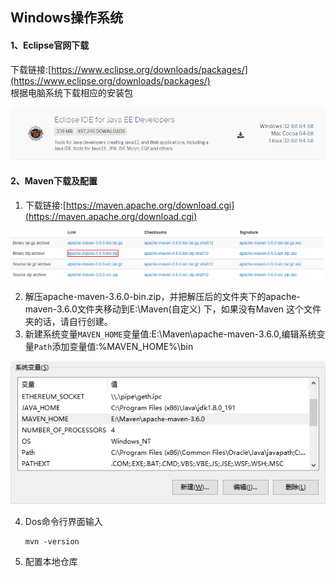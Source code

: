 Windows操作系统
---
#### 1、Eclipse官网下载
下载链接:[https://www.eclipse.org/downloads/packages/](https://www.eclipse.org/downloads/packages/)<br>
根据电脑系统下载相应的安装包

![Eclipse安装包](../images/Eclipse安装包.png)

#### 2、Maven下载及配置
1. 下载链接:[https://maven.apache.org/download.cgi](https://maven.apache.org/download.cgi)  

![Maven安装包](../images/Maven安装包.png)

2. 解压apache-maven-3.6.0-bin.zip，并把解压后的文件夹下的apache-maven-3.6.0文件夹移动到E:\Maven(自定义) 下，如果没有Maven 这个文件夹的话，请自行创建。  
3. 新建系统变量`MAVEN_HOME`变量值:E:\Maven\apache-maven-3.6.0,编辑系统变量`Path`添加变量值:%MAVEN_HOME%\bin  
 
![Maven环境变量](../images/Maven环境变量.png)

4. Dos命令行界面输入 

       mvn -version
5. 配置本地仓库
